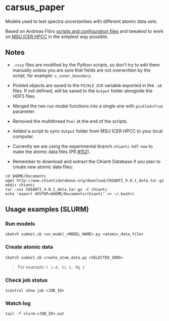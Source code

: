 # carsus_paper

Models used to test spectra uncertainties with different atomic data sets.

Based on Andreas Flörs [scripts and configuration files](https://github.com/tardis-sn/tardis-setups/tree/master/rad_trans_models) and tweaked to work on [MSU ICER HPCC](https://wiki.hpcc.msu.edu/) in the simplest way possible.

## Notes

- `.csvy` files are modified by the Python scripts, so don't try to edit them manually unless you are sure that fields are not overwritten by the script, for example: `v_inner_boundary`.

- Pickled objects are saved to the `PICKLE_DIR` variable exported in the `.sb` files. If not defined, will be saved to the `Output` folder alongside the HDF5 files.

- Merged the two run model functions into a single one with `pickled=True` parameter.

- Removed the multithread `Pool` at the end of the scripts.

- Added a script to sync `Output` folder from MSU ICER HPCC to your local computer.

- Currently we are using the experimental branch `chianti-hdf-new` to make the atomic data files (PR [#152](https://github.com/tardis-sn/carsus/pull/152)).

- Remember to download and extract the Chianti Database if you plan to create new atomic data files:

```
cd $HOME/Documents
wget http://www.chiantidatabase.org/download/CHIANTI_9.0.1_data.tar.gz
mkdir chianti
tar -xvz CHIANTI_9.0.1_data.tar.gz -C chianti
echo 'export XUVTOP=$HOME/Documents/chianti' >> ~/.bashrc
```

## Usage examples (SLURM)

### Run models

```
sbatch submit.sb run_model_<MODEL_NAME>.py <atomic_data_file> 
```

### Create atomic data
```
sbatch submit.sb create_atom_data.py <SELECTED_IONS>
```

> For example: `C 1-4; Si 1, Mg 1`


### Check job status

```
scontrol show job <JOB_ID>
```

### Watch log

```
tail -f slurm-<JOB_ID>.out
```